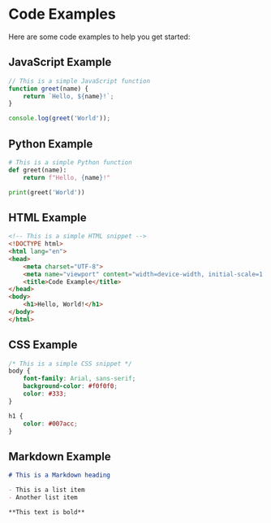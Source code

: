 # Code Examples

Here are some code examples to help you get started:

## JavaScript Example

```javascript
// This is a simple JavaScript function
function greet(name) {
    return `Hello, ${name}!`;
}

console.log(greet('World'));
```

## Python Example
 
```python title="title.py" linenums="1" hl_lines="2-3"
# This is a simple Python function
def greet(name):
    return f"Hello, {name}!"

print(greet('World'))
```

## HTML Example

```html
<!-- This is a simple HTML snippet -->
<!DOCTYPE html>
<html lang="en">
<head>
    <meta charset="UTF-8">
    <meta name="viewport" content="width=device-width, initial-scale=1.0">
    <title>Code Example</title>
</head>
<body>
    <h1>Hello, World!</h1>
</body>
</html>
```

## CSS Example

```css
/* This is a simple CSS snippet */
body {
    font-family: Arial, sans-serif;
    background-color: #f0f0f0;
    color: #333;
}

h1 {
    color: #007acc;
}
```

## Markdown Example

```markdown
# This is a Markdown heading

- This is a list item
- Another list item

**This text is bold**
```
